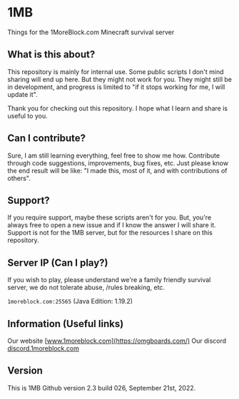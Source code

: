 # 1MB

Things for the 1MoreBlock.com Minecraft survival server

## What is this about?

This repository is mainly for internal use. Some public scripts I don't mind sharing will end up here. But they might not work for you. They might still be in development, and progress is limited to "if it stops working for me, I will update it".

Thank you for checking out this repository. I hope what I learn and share is useful to you.

## Can I contribute?

Sure, I am still learning everything, feel free to show me how. Contribute through code suggestions, improvements, bug fixes, etc. Just please know the end result will be like: "I made this, most of it, and with contributions of others". 

## Support?

If you require support, maybe these scripts aren't for you. But, you're always free to open a new issue and if I know the answer I will share it. Support is not for the 1MB server, but for the resources I share on this repository. 

## Server IP (Can I play?)

If you wish to play, please understand we're a family friendly survival server, we do not tolerate abuse, /rules breaking, etc. 

`1moreblock.com:25565` (Java Edition: 1.19.2)

## Information (Useful links)

Our website [www.1moreblock.com](https://omgboards.com/)
Our discord [discord.1moreblock.com](https://discord.gg/floris)

## Version

This is 1MB Github version 2.3 build 026, September 21st, 2022.
